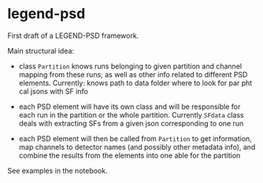# legend-psd

First draft of a LEGEND-PSD framework.

Main structural idea:
- class `Partition` knows runs belonging to given partition and channel mapping from these runs; as well as other info related to different PSD elements. Currently: knows path to data folder where to look for par pht cal jsons with SF info

- each PSD element will have its own class and will be responsible for each run in the partition or the whole partition. Currently `SFdata` class deals with extracting SFs from a given json corresponding to one run

- each PSD element will then be called from `Partition` to get information, map channels to detector names (and possibly other metadata info), and combine the results from the elements into one able for the partition

See examples in the notebook.
